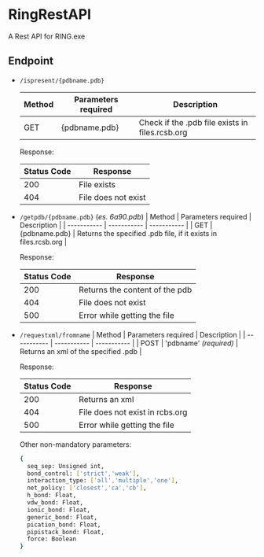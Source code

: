 # RingRestAPI

A Rest API for RING.exe

## Endpoint
- `/ispresent/{pdbname.pdb}`

  | Method     | Parameters required | Description | 
  | ----------- | ----------- | ----------- | 
  | GET | {pdbname.pdb} | Check if the .pdb file exists in files.rcsb.org |

  Response:

  | Status Code | Response |
  | ----------- |----------- |
  | 200 | File exists |
  | 404 | File does not exist |

- `/getpdb/{pdbname.pdb}` (*es. 6a90.pdb*)
  | Method     | Parameters required | Description | 
  | ----------- | ----------- | ----------- | 
  | GET | {pdbname.pdb} | Returns the specified .pdb file, if it exists in files.rcsb.org |

  Response:

  | Status Code | Response |
  | ----------- |----------- |
  | 200 | Returns the content of the pdb |
  | 404 | File does not exist |
  | 500 | Error while getting the file |

- `/requestxml/fromname`
  | Method     | Parameters required | Description | 
  | ----------- | ----------- | ----------- | 
  | POST | 'pdbname' *(required)* | Returns an xml of the specified .pdb |

  Response:

  | Status Code | Response |
  | ----------- |----------- |
  | 200 | Returns an xml |
  | 404 | File does not exist in rcbs.org |
  | 500 | Error while getting the file |

  Other non-mandatory parameters:
  ```bash
  {
    seq_sep: Unsigned int,
    bond_control: ['strict','weak'],
    interaction_type: ['all','multiple','one'],
    net_policy: ['closest','ca','cb'],
    h_bond: Float,
    vdw_bond: Float,
    ionic_bond: Float,
    generic_bond: Float,
    pication_bond: Float,
    pipistack_bond: Float,
    force: Boolean
  }
  ```
